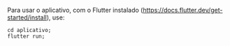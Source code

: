 Para usar o aplicativo, com o Flutter instalado (https://docs.flutter.dev/get-started/install), use:
```
cd aplicativo;
flutter run;
```

